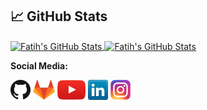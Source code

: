 
## &#x1f4c8; GitHub Stats

<a href="https://github.com/Fatihcil16">
  <img align="center" src="https://github-readme-stats.vercel.app/api/top-langs/?username=Fatihcil16&hide=c%2B%2B,c,html&title_color=6aa6f8&theme=tokyonight&bg_color=0e1116" alt="Fatih's GitHub Stats" />
</a>
<a href="https://github.com/Fatihcil16">
  <img align="center" src="https://github-readme-stats.vercel.app/api?username=Fatihcil16&show_icons=true&theme=tokyonight&line_height=27&bg_color=0e1116" alt="Fatih's GitHub Stats" />
</a>

**Social Media:**

[![GitHub](icons/github.png)](https://github.com/Fatihcil16)
[![GitLab](icons/gitlab.png)](https://gitlab.com/Fatihcil16)
[![YouTube](icons/youtube.png)](https://www.youtube.com/channel/UCIUsA_RC9wk1IMp1nX03qUQ)
[![LinkedIn](icons/linkedin.png)](https://www.linkedin.com/in/fatih-%C3%A7il/)
[![Instagram](icons/instagram.png)](https://www.instagram.com/fatihcil.2001/)
